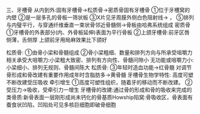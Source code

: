三、牙槽骨
从内到外:固有牙槽骨→松质骨→密质骨固有牙槽骨
①位于牙槽窝的内壁
②是一层多孔的骨板一筛状板
③X片见牙周膜外侧白色阻射线→
，
⑤排列与内璧平行，与穿通纤维垂直一束状骨邻近骨髓侧→骨板由哈弗系统组成
密质骨
①牙槽骨的外表部分(内、外骨板延伸)表面为平行骨板
②上颌牙槽骨:前牙区唇侧薄，舌侧厚
上颌前牙用局麻效果比下颌好

松质骨:
①由骨小梁和骨髓组成
②骨小梁粗细、数量和排列方向与所承受咀嚼力相关承受大咀嚼力:小梁粗大致密、排列有方向性、骨髓问隙小
无功能或咀嚼力小:小梁细小、排列无规则、骨髓间陈大
松质骨:
③年轻时造血功能→红骨髓
对调节骨形成和骨改建有重要作用成年时含脂肪多→黄骨髓
牙槽骨生物学特性:
高度可塑 不断改建受压吸收 牵引增生
①高度可塑性组织，随着牙的移动而不断改建。
②受压力→吸收，受牵引力一增生
牙槽骨的改建:通过骨的形成和骨的吸收来完成的类骨质:新骨表面一层刚形成尚未钙化的骨基质Howship陷窝:骨吸收区，骨表面有蚕食状凹陷，凹陷处可见多核巨细胞即破骨细胞
